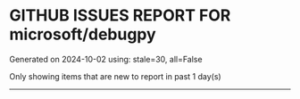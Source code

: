 
# GITHUB ISSUES REPORT FOR microsoft/debugpy


Generated on 2024-10-02 using: stale=30, all=False


Only showing items that are new to report in past 1 day(s)


---




















